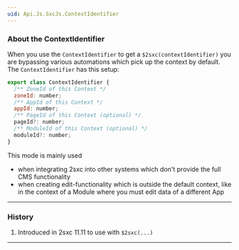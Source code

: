 ```yaml
---
uid: Api.Js.SxcJs.ContextIdentifier
---
```


### About the ContextIdentifier

When you use the `ContextIdentifier` to get a `$2sxc(contextIdentifier)` you are bypassing various automations which pick up the context by default. 
The `ContextIdentifier` has this setup:

```js
export class ContextIdentifier {
  /** ZoneId of this Context */
  zoneId: number;
  /** AppId of this Context */
  appId: number;
  /** PageId of this Context (optional) */
  pageId?: number;
  /** ModuleId of this Context (optional) */
  moduleId?: number;
}
```

This mode is mainly used 

* when integrating 2sxc into other systems which don't provide the full CMS functionality
* when creating edit-functionality which is outside the default context, like in the context of a Module where you must edit data of a different App

---

### History

1. Introduced in 2sxc 11.11 to use with `$2sxc(...)`

---